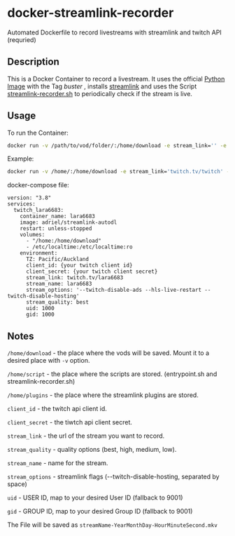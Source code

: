 # docker-streamlink-recorder
Automated Dockerfile to record livestreams with streamlink and twitch API (requried)

## Description
This is a Docker Container to record a livestream. It uses the official [Python Image](https://hub.docker.com/_/python) with the Tag *buster*  , installs [streamlink](https://github.com/streamlink/streamlink) and uses the Script [streamlink-recorder.sh](https://raw.githubusercontent.com/lauwarm/docker-streamlink-recorder/python3.8.1_buster_1.3.1/streamlink-recorder.sh) to periodically check if the stream is live.

## Usage
To run the Container:
```bash
docker run -v /path/to/vod/folder/:/home/download -e stream_link='' -e stream_quality='' -e stream_name='' -e stream_options='' -e uid='' -e gid='' lauwarm/streamlink-recorder
```

Example:
```bash
docker run -v /home/:/home/download -e stream_link='twitch.tv/twitch' -e stream_quality='best' -e stream_name='twitch' -e stream_options='--twitch-disable-hosting' -e uid='1001' -e gid='1001' adriel/streamlink-autodl
```

docker-compose file:
```
version: "3.8"
services:
  twitch_lara6683:
    container_name: lara6683
    image: adriel/streamlink-autodl
    restart: unless-stopped
    volumes:
      - "/home:/home/download"
      - /etc/localtime:/etc/localtime:ro
    environment:
      TZ: Pacific/Auckland
      client_id: {your twitch client id}
      client_secret: {your twitch client secret}
      stream_link: twitch.tv/lara6683
      stream_name: lara6683
      stream_options: '--twitch-disable-ads --hls-live-restart --twitch-disable-hosting'
      stream_quality: best
      uid: 1000
      gid: 1000
```

## Notes

`/home/download` - the place where the vods will be saved. Mount it to a desired place with `-v` option.

`/home/script` - the place where the scripts are stored. (entrypoint.sh and streamlink-recorder.sh)

`/home/plugins` - the place where the streamlink plugins are stored.

`client_id` - the twitch api client id.

`client_secret` - the tiwtch api client secret.

`stream_link` - the url of the stream you want to record.

`stream_quality` - quality options (best, high, medium, low).

`stream_name` - name for the stream.

`stream_options` - streamlink flags (--twitch-disable-hosting, separated by space)

`uid` - USER ID, map to your desired User ID (fallback to 9001)

`gid` - GROUP ID, map to your desired Group ID (fallback to 9001)

The File will be saved as `streamName-YearMonthDay-HourMinuteSecond.mkv`
